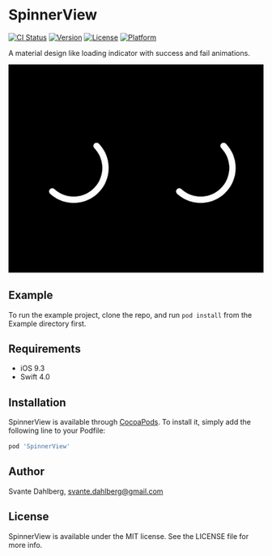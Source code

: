 # SpinnerView

[![CI Status](http://img.shields.io/travis/svdahlberg/SpinnerView.svg?style=flat)](https://travis-ci.org/svdahlberg/SpinnerView)
[![Version](https://img.shields.io/cocoapods/v/SpinnerView.svg?style=flat)](http://cocoapods.org/pods/SpinnerView)
[![License](https://img.shields.io/cocoapods/l/SpinnerView.svg?style=flat)](http://cocoapods.org/pods/SpinnerView)
[![Platform](https://img.shields.io/cocoapods/p/SpinnerView.svg?style=flat)](http://cocoapods.org/pods/SpinnerView)

A material design like loading indicator with success and fail animations.

![](./demoVideo.gif)

## Example

To run the example project, clone the repo, and run `pod install` from the Example directory first.

## Requirements

* iOS 9.3
* Swift 4.0

## Installation

SpinnerView is available through [CocoaPods](http://cocoapods.org). To install
it, simply add the following line to your Podfile:

```ruby
pod 'SpinnerView'
```

## Author

Svante Dahlberg, svante.dahlberg@gmail.com

## License

SpinnerView is available under the MIT license. See the LICENSE file for more info.
